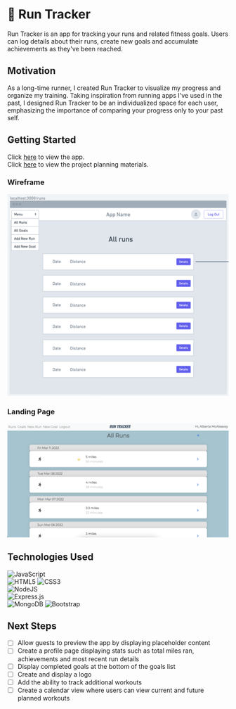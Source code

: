 # 👟 Run Tracker
Run Tracker is an app for tracking your runs and related fitness goals. Users can log details about their runs, create new goals and accumulate achievements as they've been reached. 

## Motivation  
As a long-time runner, I created Run Tracker to visualize my progress and organize my training. Taking inspiration from running apps I've used in the past, I designed Run Tracker to be an individualized space for each user, emphasizing the importance of comparing your progress only to your past self. 

## Getting Started
Click [here](https://run-tracker-am.herokuapp.com/) to view the app.  
Click [here](https://trello.com/b/21y9oWc3/run-tracker) to view the project planning materials.

### Wireframe
![wireframe](public/assets/wireframe1.png)  
### Landing Page
![screenshot](public/assets/landing-page.png)

## Technologies Used
![JavaScript](https://img.shields.io/badge/javascript-%23323330.svg?style=for-the-badge&logo=javascript&logoColor=%23F7DF1E)  
![HTML5](https://img.shields.io/badge/html5-%23E34F26.svg?style=for-the-badge&logo=html5&logoColor=white) 
![CSS3](https://img.shields.io/badge/css3-%231572B6.svg?style=for-the-badge&logo=css3&logoColor=white)  
![NodeJS](https://img.shields.io/badge/node.js-6DA55F?style=for-the-badge&logo=node.js&logoColor=white)  
![Express.js](https://img.shields.io/badge/express.js-%23404d59.svg?style=for-the-badge&logo=express&logoColor=%2361DAFB)  
![MongoDB](https://img.shields.io/badge/MongoDB-%234ea94b.svg?style=for-the-badge&logo=mongodb&logoColor=white)
![Bootstrap](https://img.shields.io/badge/bootstrap-%23563D7C.svg?style=for-the-badge&logo=bootstrap&logoColor=white)


## Next Steps
- [ ] Allow guests to preview the app by displaying placeholder content 
- [ ] Create a profile page displaying stats such as total miles ran, achievements and most recent run details
- [ ] Display completed goals at the bottom of the goals list
- [ ] Create and display a logo
- [ ] Add the ability to track additional workouts
- [ ] Create a calendar view where users can view current and future planned workouts